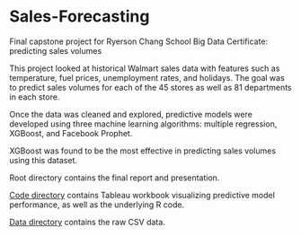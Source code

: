 # Sales-Forecasting
Final capstone project for Ryerson Chang School Big Data Certificate: predicting sales volumes

This project looked at historical Walmart sales data with features such as temperature, fuel prices, unemployment rates, and holidays. The goal was to predict sales volumes for each of the 45 stores as well as 81 departments in each store.

Once the data was cleaned and explored, predictive models were developed using three machine learning algorithms: multiple regression, XGBoost, and Facebook Prophet.

XGBoost was found to be the most effective in predicting sales volumes using this dataset.

Root directory contains the final report and presentation.

[Code directory](Code/) contains Tableau workbook visualizing predictive model performance, as well as the underlying R code.

[Data directory](Data/) contains the raw CSV data.
